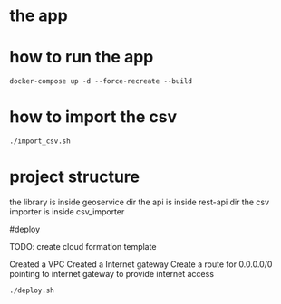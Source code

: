 # the app

# how to run the app

```docker-compose up -d --force-recreate --build```

# how to import the csv 

```./import_csv.sh```

# project structure

the library is inside geoservice dir
the api is inside rest-api dir
the csv importer is inside csv_importer

#deploy

TODO: create cloud formation template

Created a VPC
Created a Internet gateway
Create a route for 0.0.0.0/0 pointing to internet gateway to provide internet access

```./deploy.sh```



